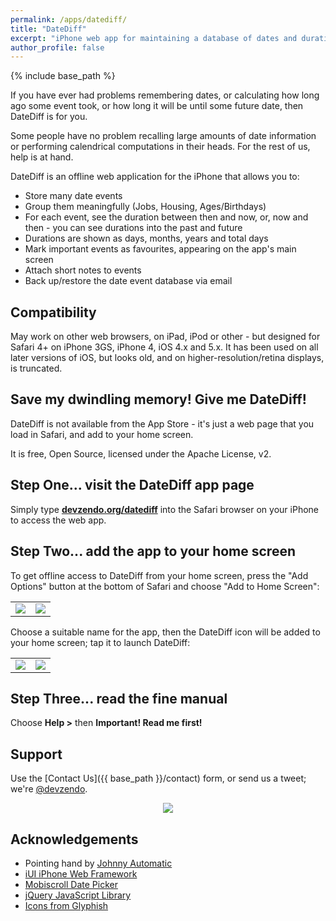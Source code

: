 ```yaml
---
permalink: /apps/datediff/
title: "DateDiff"
excerpt: "iPhone web app for maintaining a database of dates and durations."
author_profile: false
---
```


{% include base_path %}

If you have ever had problems remembering dates, or calculating how long ago some event took, or how long it will be until some future date, then DateDiff is for you. 

Some people have no problem recalling large amounts of date information or performing calendrical computations in their heads. For the rest of us, help is at hand.

DateDiff is an offline web application for the iPhone that allows you to:

* Store many date events
* Group them meaningfully (Jobs, Housing, Ages/Birthdays)
* For each event, see the duration between then and now, or, now and then - you can see durations into the past and future
* Durations are shown as days, months, years and total days
* Mark important events as favourites, appearing on the app's main screen
* Attach short notes to events
* Back up/restore the date event database via email

## Compatibility

May work on other web browsers, on iPad, iPod or other - but designed for Safari 4+ on iPhone 3GS, iPhone 4, iOS 4.x and 5.x. It has been used on all later versions of iOS, but looks old,
and on higher-resolution/retina displays, is truncated.

## Save my dwindling memory! Give me DateDiff!

DateDiff is not available from the App Store - it's just a web page that you load in Safari, and add to your home screen.

It is free, Open Source, licensed under the Apache License, v2.

## Step One... visit the DateDiff app page

Simply type <b><a href="http://devzendo.org/datediff">devzendo.org/datediff</a></b> into the Safari browser on your iPhone to access the web app.

## Step Two... add the app to your home screen

To get offline access to DateDiff from your home screen, press the "Add Options" button at the bottom of Safari and choose "Add to Home Screen":

<p align="center">
<table>
<tr>
<td><img src="{{ base_path }}/images/datediff/step_one.png"></td><td><img src="{{ base_path }}/images/datediff/step_two.png"></td>
</tr>
</table>
</p>

Choose a suitable name for the app, then the DateDiff icon will be added to your home screen; tap it to launch DateDiff:<br>

<p align="center">
<table>
<tr>
<td><img src="{{ base_path }}/images/datediff/step_three.png"></td><td><img src="{{ base_path }}/images/datediff/step_four.png"></td>
</tr>
</table>
</p>


## Step Three... read the fine manual

Choose <b>Help &gt;</b> then **Important! Read me first!**

## Support

Use the [Contact Us]({{ base_path }}/contact) form, or send us a tweet; we're <a href="http://twitter.com/devzendo">@devzendo</a>.

<p align="center">
<img src="http://devzendo.org/sites/default/files/appstore.png"><br>
</p>

## Acknowledgements

* Pointing hand by <a href="http://openclipart.org/detail/1006/pointing-hand-by-johnny_automatic">Johnny Automatic</a>
* <a target="_new" href="http://www.iui-js.org/">iUI iPhone Web Framework</a>
* <a target="_new" href="http://mobiscroll.com/">Mobiscroll Date Picker</a>
* <a target="_new" href="http://jquery.com/">jQuery JavaScript Library</a>
* <a target="_new" href="http://glyphish.com/">Icons from Glyphish</a>

